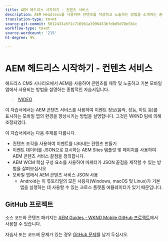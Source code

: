 ```yaml
---
title: AEM 헤드리스 시작하기 - 컨텐츠 서비스
description: AEM Headless를 사용하여 컨텐츠를 작성하고 노출하는 방법을 소개하는 종단간 자습서입니다.
translation-type: tm+mt
source-git-commit: 5012433a5f1c7169b1a3996453bfdbd5d78e5b1c
workflow-type: tm+mt
source-wordcount: '215'
ht-degree: 9%

---
```



# AEM 헤드리스 시작하기 - 컨텐츠 서비스

헤드리스 CMS 시나리오에서 AEM을 사용하여 콘텐츠를 제작 및 노출하고 기본 모바일 앱에서 사용되는 방법을 설명하는 종합적인 자습서입니다.

>[!VIDEO](https://video.tv.adobe.com/v/28315/?quality=12&learn=on)

이 자습서에서는 AEM 콘텐츠 서비스를 사용하여 이벤트 정보(음악, 성능, 아트 등)를 표시하는 모바일 앱의 환경을 향상시키는 방법을 설명합니다. 그것은 WKND 팀에 의해 조정되었다.

이 자습서에서는 다음 주제를 다룹니다.

* 컨텐츠 조각을 사용하여 이벤트를 나타내는 컨텐츠 만들기
* 이벤트 데이터를 JSON으로 표시하는 AEM Sites 템플릿 및 페이지를 사용하여 AEM 콘텐츠 서비스 끝점을 정의합니다.
* AEM WCM 핵심 구성 요소를 사용하여 마케터가 JSON 끝점을 제작할 수 있는 방법을 살펴보십시오
* 모바일 앱에서 AEM 콘텐츠 서비스 JSON 사용
   * Android는 이 튜토리얼의 모든 사용자(Windows, macOS 및 Linux)가 기본 앱을 실행하는 데 사용할 수 있는 크로스 플랫폼 에뮬레이터가 있기 때문입니다.

## GitHub 프로젝트

소스 코드와 콘텐츠 패키지는 [AEM Guides - WKND Mobile GitHub 프로젝트](https://github.com/adobe/aem-guides-wknd-mobile)에서 사용할 수 있습니다.

자습서 또는 코드에 문제가 있는 경우 [GitHub 문제](https://github.com/adobe/aem-guides-wknd-mobile/issues)를 남겨 두십시오.

